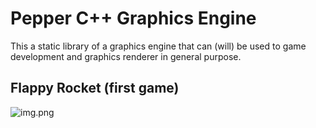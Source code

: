 # Pepper C++ Graphics Engine

This a static library of a graphics engine that can (will) be used to game development and graphics renderer in general
purpose.

## Flappy Rocket (first game)

![img.png](img.png)
